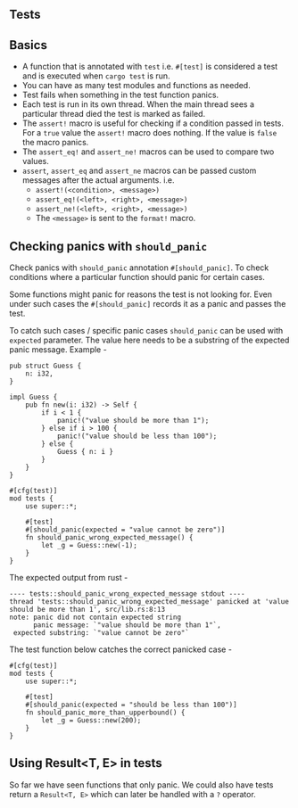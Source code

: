 ## Tests

## Basics

- A function that is annotated with `test` i.e. `#[test]` is considered a test and is executed when `cargo test` is run.
- You can have as many test modules and functions as needed.
- Test fails when something in the test function panics.
- Each test is run in its own thread. When the main thread sees a particular thread died the test is marked as failed.
- The `assert!` macro is useful for checking if a condition passed in tests. For a `true` value the `assert!` macro does nothing. If the value is `false` the macro panics.
- The `assert_eq!` and `assert_ne!` macros can be used to compare two values.
- `assert`, `assert_eq` and `assert_ne` macros can be passed custom messages after the actual arguments. i.e.
   - `assert!(<condition>, <message>)`
   - `assert_eq!(<left>, <right>, <message>)`
   - `assert_ne!(<left>, <right>, <message>)`
   - The `<message>` is sent to the `format!` macro.


## Checking panics with `should_panic`

Check panics with `should_panic` annotation `#[should_panic]`. To check conditions where a particular function should panic for certain cases.

Some functions might panic for reasons the test is not looking for. Even under such cases the `#[should_panic]` records it as a panic and passes the test.

To catch such cases / specific panic cases `should_panic` can be used with `expected` parameter. The value here needs to be a substring of the expected panic message. Example -

```
pub struct Guess {
    n: i32,
}

impl Guess {
    pub fn new(i: i32) -> Self {
        if i < 1 {
            panic!("value should be more than 1");
        } else if i > 100 {
            panic!("value should be less than 100");
        } else {
            Guess { n: i }
        }
    }
}

#[cfg(test)]
mod tests {
    use super::*;

    #[test]
    #[should_panic(expected = "value cannot be zero")]
    fn should_panic_wrong_expected_message() {
        let _g = Guess::new(-1);
    }
}
```

The expected output from rust -

```
---- tests::should_panic_wrong_expected_message stdout ----
thread 'tests::should_panic_wrong_expected_message' panicked at 'value should be more than 1', src/lib.rs:8:13
note: panic did not contain expected string
      panic message: `"value should be more than 1"`,
 expected substring: `"value cannot be zero"`
```

The test function below catches the correct panicked case -

```
#[cfg(test)]
mod tests {
    use super::*;

    #[test]
    #[should_panic(expected = "should be less than 100")]
    fn should_panic_more_than_upperbound() {
        let _g = Guess::new(200);
    }
}
```

## Using Result<T, E> in tests

So far we have seen functions that only panic. We could also have tests return a `Result<T, E>` which can later be handled with a `?` operator.
